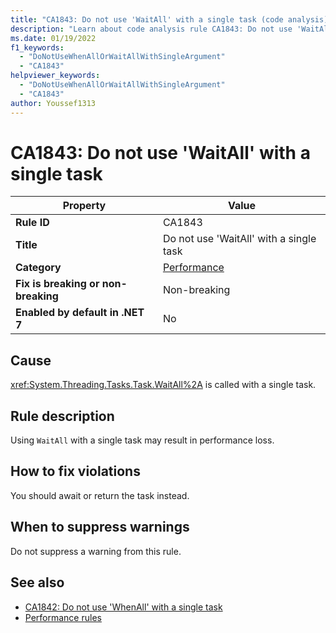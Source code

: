 ```yaml
---
title: "CA1843: Do not use 'WaitAll' with a single task (code analysis)"
description: "Learn about code analysis rule CA1843: Do not use 'WaitAll' with a single task"
ms.date: 01/19/2022
f1_keywords:
  - "DoNotUseWhenAllOrWaitAllWithSingleArgument"
  - "CA1843"
helpviewer_keywords:
  - "DoNotUseWhenAllOrWaitAllWithSingleArgument"
  - "CA1843"
author: Youssef1313
---
```

# CA1843: Do not use 'WaitAll' with a single task

| Property                            | Value                                   |
|-------------------------------------|-----------------------------------------|
| **Rule ID**                         | CA1843                                  |
| **Title**                           | Do not use 'WaitAll' with a single task |
| **Category**                        | [Performance](performance-warnings.md)  |
| **Fix is breaking or non-breaking** | Non-breaking                            |
| **Enabled by default in .NET 7**    | No                                      |

## Cause

<xref:System.Threading.Tasks.Task.WaitAll%2A> is called with a single task.

## Rule description

Using `WaitAll` with a single task may result in performance loss.

## How to fix violations

You should await or return the task instead.

## When to suppress warnings

Do not suppress a warning from this rule.

## See also

- [CA1842: Do not use 'WhenAll' with a single task](ca1842.md)
- [Performance rules](performance-warnings.md)
